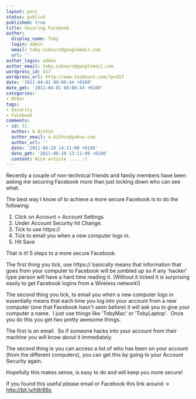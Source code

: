```yaml
---
layout: post
status: publish
published: true
title: Securing Facebook
author:
  display_name: Toby
  login: admin
  email: toby.osbourn@googlemail.com
  url: ''
author_login: admin
author_email: toby.osbourn@googlemail.com
wordpress_id: 417
wordpress_url: http://www.tosbourn.com/?p=417
date: '2011-04-01 09:06:44 +0100'
date_gmt: '2011-04-01 08:06:44 +0100'
categories:
- Other
tags:
- Security
- Facebook
comments:
- id: 21
  author: A Bithin
  author_email: a.bithin@yahoo.com
  author_url: ''
  date: '2011-06-20 14:11:00 +0100'
  date_gmt: '2011-06-20 13:11:00 +0100'
  content: Nice article .... :)
---
```

<p>Recently a couple of non-technical friends and family members have been asking me securing Facebook more than just locking down who can see what.</p>
<p>The best way I know of to achieve a more secure Facebook is to do the following:</p>
<ol>
<li>Click on Account &gt; Account Settings</li>
<li>Under Account Security hit Change.</li>
<li>Tick to use https://</li>
<li>Tick to email you when a new computer logs in.</li>
<li>Hit Save</li>
</ol>
<p>That is it! 5 steps to a more secure Facebook.</p>
<p>The first thing you tick, use https:// basically means that information that goes from your computer to Facebook will be jumbled up so if any 'hacker' type person will have a hard time reading it. (Without it ticked it is surprising easily to get Facebook logins from a Wireless network!)</p>
<p>The second thing you tick, to email you when a new computer logs in essentially means that each time you log into your account from a new computer (one that Facebook hasn't seen before) it will ask you to give your computer a name.  I just use things like 'TobyMac' or 'TobyLaptop'.  Once you do this you get two pretty awesome things.</p>
<p>The first is an email.  So if someone hacks into your account from their machine you will know about it immediately.</p>
<p>The second thing is you can access a list of who has been on your account (from the different computers), you can get this by going to your Account Security again.</p>
<p>Hopefully this makes sense, is easy to do and will keep you more secure!</p>
<p>If you found this useful please email or Facebook this link around -&gt; <a href="http://bit.ly/h8rB8x" target="_self">http://bit.ly/h8rB8x</a></p>
